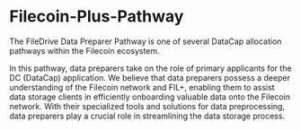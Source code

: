 # Filecoin-Plus-Pathway
The FileDrive Data Preparer Pathway is one of several DataCap allocation pathways within the Filecoin ecosystem.

In this pathway, data preparers take on the role of primary applicants for the DC (DataCap) application. 
We believe that data preparers possess a deeper understanding of the Filecoin network and FIL+, enabling them to assist data storage clients in efficiently onboarding valuable data onto the Filecoin network.  With their specialized tools and solutions for data preprocessing, data preparers play a crucial role in streamlining the data storage process.
